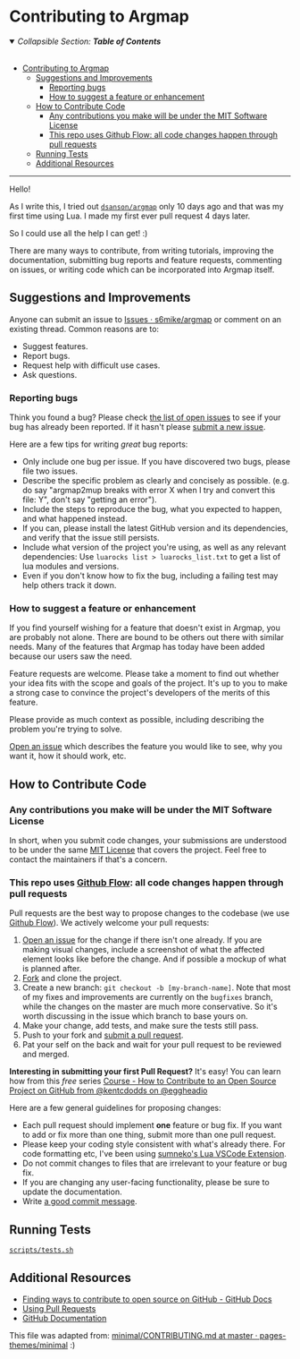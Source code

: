 # Contributing to Argmap

<details open>
<summary>
<em>Collapsible Section: <strong>Table of Contents</strong></em>
</summary>
<br />
<!-- TOC -->

- [Contributing to Argmap](#contributing-to-argmap)
  - [Suggestions and Improvements](#suggestions-and-improvements)
    - [Reporting bugs](#reporting-bugs)
    - [How to suggest a feature or enhancement](#how-to-suggest-a-feature-or-enhancement)
  - [How to Contribute Code](#how-to-contribute-code)
    - [Any contributions you make will be under the MIT Software License](#any-contributions-you-make-will-be-under-the-mit-software-license)
    - [This repo uses Github Flow: all code changes happen through pull requests](#this-repo-uses-github-flow-all-code-changes-happen-through-pull-requests)
  - [Running Tests](#running-tests)
  - [Additional Resources](#additional-resources)

<!-- /TOC -->
-----------
</details>

Hello!

As I write this, I tried out [`dsanson/argmap`](https://github.com/dsanson/argmap) only 10 days ago and that was my first time using Lua. I made my first ever pull request 4 days later.

So I could use all the help I can get! :)

There are many ways to contribute, from writing tutorials, improving the documentation, submitting bug reports and feature requests, commenting on issues, or writing code which can be incorporated into Argmap itself.

## Suggestions and Improvements

Anyone can submit an issue to [Issues · s6mike/argmap](https://github.com/s6mike/argmap/issues) or comment on an existing thread. Common reasons are to:

- Suggest features.
- Report bugs.
- Request help with difficult use cases.
- Ask questions.

### Reporting bugs

Think you found a bug? Please check [the list of open issues](https://github.com/s6mike/argmap/issues) to see if your bug has already been reported. If it hasn't please [submit a new issue](https://github.com/s6mike/argmap/issues/new).

Here are a few tips for writing *great* bug reports:

- Only include one bug per issue. If you have discovered two bugs, please file two issues.
- Describe the specific problem as clearly and concisely as possible. (e.g. do say "argmap2mup breaks with error X when I try and convert this file: Y", don't say "getting an error").
- Include the steps to reproduce the bug, what you expected to happen, and what happened instead.
- If you can, please install the latest GitHub version and its dependencies, and verify that the issue still persists.
- Include what version of the project you're using, as well as any relevant dependencies: Use `luarocks list > luarocks_list.txt` to get a list of lua modules and versions.
- Even if you don't know how to fix the bug, including a failing test may help others track it down.

### How to suggest a feature or enhancement

If you find yourself wishing for a feature that doesn't exist in Argmap, you are probably not alone. There are bound to be others out there with similar needs. Many of the features that Argmap has today have been added because our users saw the need.

Feature requests are welcome. Please take a moment to find out whether your idea fits with the scope and goals of the project. It's up to you to make a strong case to convince the project's developers of the merits of this feature.

Please provide as much context as possible, including describing the problem you're trying to solve.

[Open an issue](https://github.com/s6mike/argmap/issues/new) which describes the feature you would like to see, why you want it, how it should work, etc.

## How to Contribute Code

### Any contributions you make will be under the MIT Software License

In short, when you submit code changes, your submissions are understood to be under the same [MIT License](LICENSE) that covers the project. Feel free to contact the maintainers if that's a concern.

### This repo uses [Github Flow](https://guides.github.com/introduction/flow/index.html): all code changes happen through pull requests

Pull requests are the best way to propose changes to the codebase (we use [Github Flow](https://guides.github.com/introduction/flow/index.html)). We actively welcome your pull requests:

1. [Open an issue](https://github.com/s6mike/argmap/issues/new) for the change if there isn't one already. If you are making visual changes, include a screenshot of what the affected element looks like before the change. And if possible a mockup of what is planned after.
2. [Fork](https://github.com/s6mike/argmap/fork) and clone the project.
3. Create a new branch: `git checkout -b [my-branch-name]`. Note that most of my fixes and improvements are currently on the `bugfixes` branch, while the changes on the master are much more conservative. So it's worth discussing in the issue which branch to base yours on.
4. Make your change, add tests, and make sure the tests still pass.
5. Push to your fork and [submit a pull request](https://github.com/s6mike/argmap/pulls).
6. Pat your self on the back and wait for your pull request to be reviewed and merged.

**Interesting in submitting your first Pull Request?** It's easy! You can learn how from this *free* series [Course - How to Contribute to an Open Source Project on GitHub from @kentcdodds on @eggheadio](https://app.egghead.io/playlists/how-to-contribute-to-an-open-source-project-on-github)

Here are a few general guidelines for proposing changes:

- Each pull request should implement **one** feature or bug fix. If you want to add or fix more than one thing, submit more than one pull request.
- Please keep your coding style consistent with what's already there. For code formatting etc, I've been using [sumneko's Lua VSCode Extension](https://marketplace.visualstudio.com/items?itemName=sumneko.lua).
- Do not commit changes to files that are irrelevant to your feature or bug fix.
- If you are changing any user-facing functionality, please be sure to update the documentation.
- Write [a good commit message](http://tbaggery.com/2008/04/19/a-note-about-git-commit-messages.html).

## Running Tests

[`scripts/tests.sh`](scripts/tests.sh)

## Additional Resources

- [Finding ways to contribute to open source on GitHub - GitHub Docs](https://docs.github.com/en/get-started/exploring-projects-on-github/finding-ways-to-contribute-to-open-source-on-github)
- [Using Pull Requests](https://help.github.com/articles/using-pull-requests/)
- [GitHub Documentation](https://docs.github.com/en)

This file was adapted from: [minimal/CONTRIBUTING.md at master · pages-themes/minimal](https://github.com/pages-themes/minimal/blob/master/docs/CONTRIBUTING.md) :)
